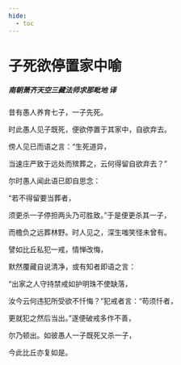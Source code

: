 ```yaml
---
hide:
  - toc
---
```


# **子死欲停置家中喻**

##### 南朝萧齐天空三藏法师求那毗地 译

昔有愚人养育七子，一子先死。

时此愚人见子既死，便欲停置于其家中，自欲弃去。

傍人见已而语之言：“生死道异，

当速庄严致于远处而殡葬之，云何得留自欲弃去？”

尔时愚人闻此语已即自思念：

“若不得留要当葬者，

须更杀一子停担两头乃可胜致。”于是便更杀其一子，

而檐负之远葬林野。时人见之，深生嗤笑怪未曾有。

譬如比丘私犯一戒，情惮改悔，

默然覆藏自说清净，或有知者即语之言：

“出家之人守持禁戒如护明珠不使缺落，

汝今云何违犯所受欲不忏悔？”犯戒者言：“苟须忏者，

更就犯之然后当出。”遂便破戒多作不善，

尔乃顿出。如彼愚人一子既死又杀一子，

今此比丘亦复如是。